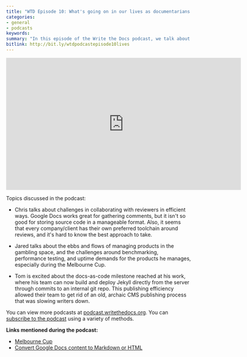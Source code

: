 ```yaml
---
title: "WTD Episode 10: What's going on in our lives as documentarians and product owners"
categories:
- general
- podcasts
keywords:
summary: "In this episode of the Write the Docs podcast, we talk about what's going on in our lives as documentarians and product owners. We don't have special guests during this episode. Instead, we discuss challenges we're facing and any interesting aspects of our documentation lives."
bitlink: http://bit.ly/wtdpodcastepisode10lives
---
```


<iframe width="640" height="360" src="https://www.youtube.com/embed/gc6W1ZPvNOk" frameborder="0" allowfullscreen=""></iframe>

Topics discussed in the podcast:

* Chris talks about challenges in collaborating with reviewers in efficient ways. Google Docs works great for gathering comments, but it isn't so good for storing source code in a manageable format. Also, it seems that every company/client has their own preferred toolchain around reviews, and it's hard to know the best approach to take.

* Jared talks about the ebbs and flows of managing products in the gambling space, and the challenges around benchmarking, performance testing, and uptime demands for the products he manages, especially during the Melbourne Cup.

* Tom is excited about the docs-as-code milestone reached at his work, where his team can now build and deploy Jekyll directly from the server through commits to an internal git repo. This publishing efficiency allowed their team to get rid of an old, archaic CMS publishing process that was slowing writers down.

You can view more podcasts at [podcast.writethedocs.org](http://podcast.writethedocs.org/). You can [subscribe to the podcast](http://podcast.writethedocs.org/how-to-subscribe/) using a variety of methods.

**Links mentioned during the podcast:**

* [Melbourne Cup](https://en.wikipedia.org/wiki/Melbourne_Cup)
* [Convert Google Docs content to Markdown or HTML](https://idratherbewriting.com/2017/09/22/convert-google-docs-to-markdown/)
